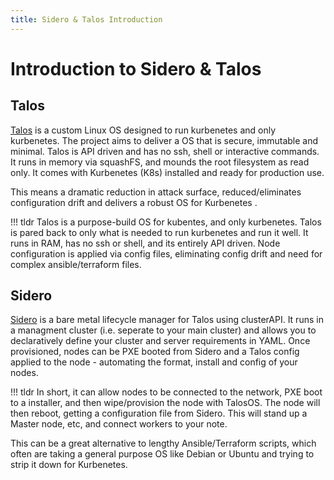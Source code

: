 ```yaml
---
title: Sidero & Talos Introduction
---
```

# Introduction to Sidero & Talos

## Talos

[Talos](https://talos.dev) is a custom Linux OS designed to run kurbenetes and only kurbenetes.  The project aims to deliver a OS that is secure, immutable and minimal.  Talos is API driven and has no ssh, shell or interactive commands.  It runs in memory via squashFS, and mounds the root filesystem as read only.  It comes with Kurbenetes (K8s) installed and ready for production use.

This means a dramatic reduction in attack surface, reduced/eliminates configuration drift and delivers a robust OS for Kurbenetes .

!!! tldr
    Talos is a purpose-build OS for kubentes, and only kurbenetes.  Talos is pared back to only what is needed to run kurbenetes and run it well.  It runs in RAM, has no ssh or shell, and its entirely API driven.  Node configuration is applied via config files, eliminating config drift and need for complex ansible/terraform files.

## Sidero
[Sidero](https://sidero.dev) is a bare metal lifecycle manager for Talos using clusterAPI.  It runs in a managment cluster (i.e. seperate to your main cluster) and allows you to declaratively define your cluster and server requirements in YAML.  Once provisioned, nodes can be PXE booted from Sidero and a Talos config applied to the node - automating the format, install and config of your nodes.

!!! tldr
    In short, it can allow nodes to be connected to the network, PXE boot to a installer, and then wipe/provision the node with TalosOS.  The node will then reboot, getting a configuration file from Sidero.  This will stand up a Master node, etc, and connect workers to your note.

This can be a great alternative to lengthy Ansible/Terraform scripts, which often are taking a general purpose OS like Debian or Ubuntu and trying to strip it down for Kurbenetes.

